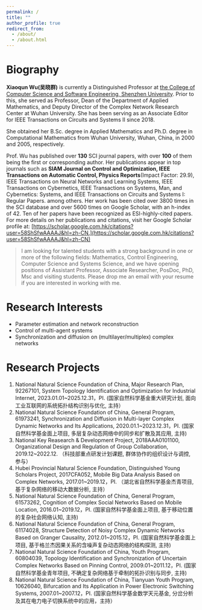 ```yaml
---
permalink: /
title: ""
author_profile: true
redirect_from: 
  - /about/
  - /about.html
---
```


Biography
======
**Xiaoqun Wu(吴晓群)** is currently a Distinguished Professor at [the College of Computer Science and Software Engineering, Shenzhen University](https://csse.szu.edu.cn/). Prior to this, she served as Professor, Dean of the Department of Applied Mathematics, and Deputy Director of the Complex Network Research Center at Wuhan University. She has been serving as an Associate Editor for IEEE Transactions on Circuits and Systems II since 2018. 

She obtained her B.Sc. degree in Applied Mathematics and  Ph.D. degree in Computational Mathematics from Wuhan University, Wuhan, China, in 2000 and 2005, respectively.
  
Prof. Wu has published over **130** SCI journal papers, with over **100** of them being the first or corresponding author. Her publications appear in top journals such as **SIAM Journal on Control and Optimization, IEEE Transactions on Automatic Control, Physics Reports**(Impact Factor: 29.9),  IEEE Transactions on Neural Networks and Learning Systems, IEEE Transactions on Cybernetics, IEEE Transactions on Systems, Man, and Cybernetics: Systems, and IEEE Transactions on Circuits and Systems I: Regular Papers. among others.  Her work has been cited over 3800 times in the SCI database and over 5600 times on Google Scholar, with an h-index of 42. Ten of her papers have been recognized as ESI-highly-cited papers. For more details on her publications and citations, visit her Google Scholar profile at: [https://scholar.google.com.hk/citations?user=58ShSfwAAAAJ&hl=zh-CN.](https://scholar.google.com.hk/citations?user=58ShSfwAAAAJ&hl=zh-CN) 


> I am looking for talented students with a strong background in one or more of the following fields: Mathematics, Control Engineering, Computer Science and Systems Science, and we have opening positions of Assistant Professor, Associate Researcher, PosDoc, PhD, Msc and visiting students. Please drop me an email with your resume if you are interested in working with me. 

Research Interests
======
- Parameter estimation and network reconstruction
- Control of multi-agent systems
- Synchronization and diffusion on (multilayer/multiplex) complex networks 

Research Projects
======
1. National Natural Science Foundation of China, Major Research Plan, 92267101, System Topology Identification and Optimization for Industrial Internet, 2023.01.01~2025.12.31，PI. (国家自然科学基金重大研究计划, 面向工业互联网的系统拓扑结构识别与优化, 主持）
2. National Natural Science Foundation of China, General Program, 61973241, Synchronization and Diffusion in Multi-layer Complex Dynamic Networks and Its Applications, 2020.01.1~2023.12.31，PI.  (国家自然科学基金面上项目, 多层复杂动态网络中的同步和扩散及其应用, 主持)
3. National Key Reasearch & Development Project, 2018AAA0101100, Organizational Design and Regulation of Group Collaboration, 2019.12~2022.12. （科技部重点研发计划课题, 群体协作的组织设计与调控, 参与）
4. Hubei Provincial Natural Science Foundation, Distinguished Young Scholars Project, 2017CFA052, Mobile Big Data Analysis Based on Complex Networks, 2017.01~2019.12，PI. （湖北省自然科学基金杰青项目, 基于复杂网络的移动大数据分析, 主持）
5. National Natural Science Foundation of China, General Program, 61573262, Cognition of Complex Social Networks Based on Mobile Location, 2016.01~2019.12，PI. (国家自然科学基金面上项目, 基于移动位置的复杂社会网络认知, 主持)
6. National Natural Science Foundation of China, General Program, 61174028, Structure Detection of Noisy Complex Dynamic Networks Based on Granger Causality, 2012.01~2015.12，PI. (国家自然科学基金面上项目, 基于格兰杰因果关系的含噪声复杂动态网络的结构探测, 主持)
7. National Natural Science Foundation of China, Youth Program, 60804039, Topology Identification and Synchronization of Uncertain Complex Networks Based on Pinning Control, 2009.01~2011.12，PI.   (国家自然科学基金青年项目, 不确定复杂网络基于牵制的拓扑识别与同步, 主持) 
8. National Natural Science Foundation of China, Tianyuan Youth Program, 10626040, Bifurcation and Its Application in  Power Electronic Switching Systems, 2007.01~2007.12，PI. (国家自然科学基金数学天元基金, 分岔分析及其在电力电子切换系统中的应用，主持） 
